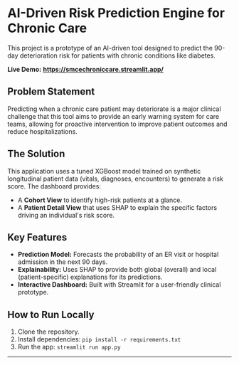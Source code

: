 # AI-Driven Risk Prediction Engine for Chronic Care

This project is a prototype of an AI-driven tool designed to predict the 90-day deterioration risk for patients with chronic conditions like diabetes.

**Live Demo:** **https://smcechroniccare.streamlit.app/**

## Problem Statement

Predicting when a chronic care patient may deteriorate is a major clinical challenge that this tool aims to provide an early warning system for care teams, allowing for proactive intervention to improve patient outcomes and reduce hospitalizations.

## The Solution

This application uses a tuned XGBoost model trained on synthetic longitudinal patient data (vitals, diagnoses, encounters) to generate a risk score. The dashboard provides:
* A **Cohort View** to identify high-risk patients at a glance.
* A **Patient Detail View** that uses SHAP to explain the specific factors driving an individual's risk score.

## Key Features
* **Prediction Model:** Forecasts the probability of an ER visit or hospital admission in the next 90 days.
* **Explainability:** Uses SHAP to provide both global (overall) and local (patient-specific) explanations for its predictions.
* **Interactive Dashboard:** Built with Streamlit for a user-friendly clinical prototype.

## How to Run Locally
1. Clone the repository.
2. Install dependencies: `pip install -r requirements.txt`
3. Run the app: `streamlit run app.py`

---
